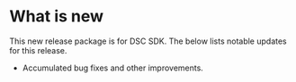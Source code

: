 # What is new

This new release package is for DSC SDK. The below lists notable updates for this release.

-   Accumulated bug fixes and other improvements.


